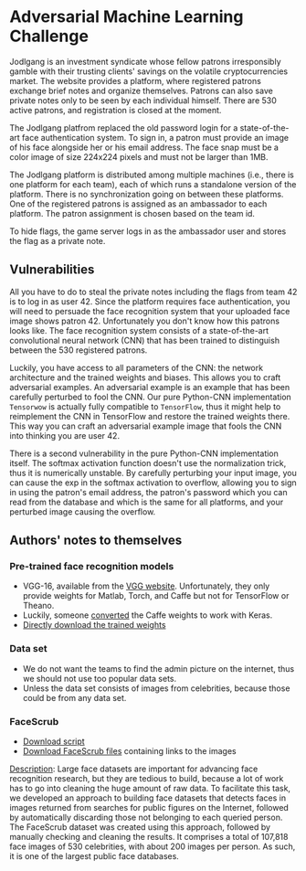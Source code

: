 # Adversarial Machine Learning Challenge

Jodlgang is an investment syndicate whose fellow patrons irresponsibly gamble with their trusting clients' savings on the volatile cryptocurrencies market.
The website provides a platform, where registered patrons exchange brief notes and organize themselves. Patrons can also save private notes only to be seen by each individual himself.
There are 530 active patrons, and registration is closed at the moment.

The Jodlgang platfrom replaced the old password login for a state-of-the-art face authentication system. To sign in, a patron must provide an image of his face alongside her or his email address.
The face snap must be a color image of size 224x224 pixels and must not be larger than 1MB.

The Jodlgang platform is distributed among multiple machines (i.e., there is one platform for each team), each of which runs a standalone version of the platform. There is no synchronization going on between these platforms. One of the registered patrons is assigned as an ambassador to each platform. The patron assignment is chosen based on the team id.

To hide flags, the game server logs in as the ambassador user and stores the flag as a private note.

## Vulnerabilities
All you have to do to steal the private notes including the flags from team 42 is to log in as user 42. Since the platform requires face authentication, you will need to persuade the face recognition system that your uploaded face image shows patron 42. Unfortunately you don't know how this patrons looks like. The face recognition system consists of a state-of-the-art convolutional neural network (CNN) that has been trained to distinguish between the 530 registered patrons.

Luckily, you have access to all parameters of the CNN: the network architecture and the trained weights and biases. This allows you to craft adversarial examples. An adversarial example is an example that has been carefully perturbed to fool the CNN. Our pure Python-CNN implementation `Tensorwow` is actually fully compatible to `TensorFlow`, thus it might help to reimplement the CNN in TensorFlow and restore the trained weights there.
This way you can craft an adversarial example image that fools the CNN into thinking you are user 42.

There is a second vulnerability in the pure Python-CNN implementation itself. The softmax activation function doesn't use the normalization trick, thus it is numerically unstable. By carefully perturbing your input image, you can cause the exp in the softmax activation to overflow, allowing you to sign in using the patron's email address, the patron's password which you can read from the database and which is the same for all platforms, and your perturbed image causing the overflow.

## Authors' notes to themselves

### Pre-trained face recognition models
* VGG-16, available from the [VGG website](http://www.robots.ox.ac.uk/%7Evgg/software/vgg_face/). Unfortunately, they only provide weights for Matlab, Torch, and Caffe but not for TensorFlow or Theano.
* Luckily, someone [converted](https://github.com/rcmalli/keras-vggface/) the Caffe weights to work with Keras.
* [Directly download the trained weights](https://github.com/rcmalli/keras-vggface/releases/download/v2.0/rcmalli_vggface_tf_vgg16.h5)

### Data set

* We do not want the teams to find the admin picture on the internet, thus we should not use too popular data sets.
* Unless the data set consists of images from celebrities, because those could be from any data set.

### FaceScrub

* [Download script](https://github.com/lightalchemist/FaceScrub)
* [Download FaceScrub files](https://github.com/faceteam/facescrub) containing links to the images

[Description](http://www.face-rec.org/databases/):
Large face datasets are important for advancing face recognition research, but they are tedious to build, because a lot of work has to go into cleaning the huge amount of raw data. To facilitate this task, we developed an approach to building face datasets that detects faces in images returned from searches for public figures on the Internet, followed by automatically discarding those not belonging to each queried person. The FaceScrub dataset was created using this approach, followed by manually checking and cleaning the results. It comprises a total of 107,818 face images of 530 celebrities, with about 200 images per person. As such, it is one of the largest public face databases.